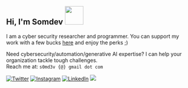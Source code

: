 <h2> Hi, I'm Somdev <img src="https://media.giphy.com/media/mGcNjsfWAjY5AEZNw6/giphy.gif" width="50"></h2>

I am a cyber security researcher and programmer. You can support my work with a few bucks [here](https://github.com/sponsors/s0md3v) and enjoy the perks ;)

Need cybersecurity/automation/generative AI expertise? I can help your organization tackle tough challenges.\
Reach me at: `s0md3v {@} gmail dot com`

[![Twitter](https://img.shields.io/badge/Twitter-%231DA1F2.svg?logo=X&logoColor=white)](https://x.com/s0md3v) [![Instagram](https://img.shields.io/badge/Instagram-%23E4405F.svg?logo=Instagram&logoColor=white)](https://instagram.com/s0md3v) [![LinkedIn](https://img.shields.io/badge/LinkedIn-%230077B5.svg?logo=linkedin&logoColor=white)](https://linkedin.com/in/s0md3v) ![](https://komarev.com/ghpvc/?username=s0md3v&style=pixel)
